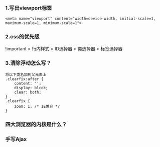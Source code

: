 ### 1.写出viewport标签
```<meta name="viewport" content="width=device-width, initial-scale=1, maximum-scale=1, minimum-scale=1">```

### 2.css的优先级
!important > 行内样式 > ID选择器 > 类选择器 > 标签选择器

### 3.清除浮动怎么写？
```
将以下类名加到父元素上
.clearfix:after {
    content: '';
    display: blcok;
    clear: both;
}
.clearfix {
    zoom: 1; /* IE兼容 */
}
```
### 四大浏览器的内核是什么？
### 手写Ajax